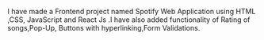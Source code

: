 I have made a Frontend project named Spotify Web Application using HTML ,CSS, JavaScript and React Js .I have also added functionality of Rating of songs,Pop-Up, Buttons with hyperlinking,Form Validations. 
